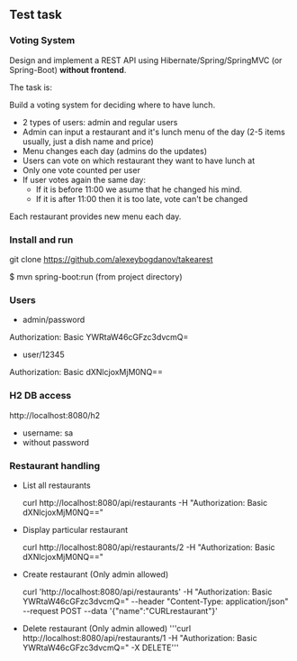 ## Test task
### Voting System

Design and implement a REST API using Hibernate/Spring/SpringMVC (or Spring-Boot) **without frontend**.

The task is:

Build a voting system for deciding where to have lunch.

 * 2 types of users: admin and regular users
 * Admin can input a restaurant and it's lunch menu of the day (2-5 items usually, just a dish name and price)
 * Menu changes each day (admins do the updates)
 * Users can vote on which restaurant they want to have lunch at
 * Only one vote counted per user
 * If user votes again the same day:
    - If it is before 11:00 we asume that he changed his mind.
    - If it is after 11:00 then it is too late, vote can't be changed

Each restaurant provides new menu each day.

### Install and run

git clone https://github.com/alexeybogdanov/takearest

$ mvn spring-boot:run (from project directory)

### Users
* admin/password 

Authorization: Basic YWRtaW46cGFzc3dvcmQ=

* user/12345

Authorization: Basic dXNlcjoxMjM0NQ==

### H2 DB access
http://localhost:8080/h2

* username: sa
* without password

### Restaurant handling 

* List all restaurants

    curl http://localhost:8080/api/restaurants -H "Authorization: Basic dXNlcjoxMjM0NQ==" 
 

* Display particular restaurant

    curl http://localhost:8080/api/restaurants/2 -H "Authorization: Basic dXNlcjoxMjM0NQ==" 
    
* Create restaurant (Only admin allowed)

    curl 'http://localhost:8080/api/restaurants' -H "Authorization: Basic YWRtaW46cGFzc3dvcmQ=" --header "Content-Type:             application/json" --request POST  --data '{"name":"CURLrestaurant"}' 

* Delete restaurant (Only admin allowed)
    '''curl http://localhost:8080/api/restaurants/1 -H "Authorization: Basic YWRtaW46cGFzc3dvcmQ=" -X DELETE''' 

